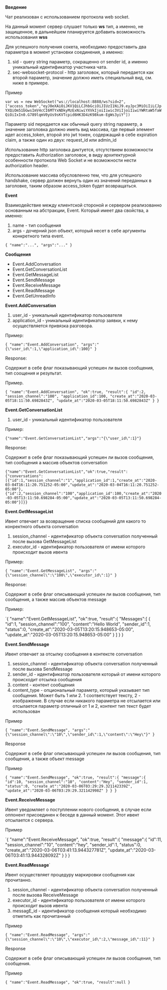 **Введение**

Чат реализован с использованием протокола web socket. 

На данный момент сервер слушает только **ws** тип, а именно, не защищенное, в дальнейшем планируется добавить возможность использования **wss**

Для успешного получения сокета, необходимо предоставить два параметра в момент установки соединения, а именно:
1.  sid - query string параметр, сокращенно от sender id, а именно уникальный идентификатор участника чата. 
2.  sec-websocket-protocol - http заголовок, который передается как второй параметр, значение должно иметь специальный вид, см. ниже в примере. 

Пример 

`var ws = new WebSocket("ws://localhost:8888/ws?sid=2",["access_token","eyJ0eXAiOiJKV1QiLCJhbGciOiJIUzI1NiJ9.eyJpc3MiOiIiLCJpYXQiOm51bGwsImV4cCI6MTYxNDkyMzExNiwiYXVkIjoiIiwic3ViIjoiIiwiYWRtaW5faWQiOiIxIn0.G789lqmV0yUs9sKVTcpid6HK3D4zK98kum-EgWs3yiY"]) `

Параметр sid передается как обычный query string параметр, а значение заголовка должно иметь вид массива, где первый элемент идет access_token, второй это jwt токен, содержащий в себе expiration claim, 
а также один из двух: request_id или admin_id

Использование http заголовка диктуется, отсутствием возможности предоставить Authorization заголовок, в виду архитектурной особенности протокола Web Socket и не возможности нести authorization header.

Использование массива обусловленно тем, что для успешного handshake, сервер должен вернуть один из значений переданных в заголовке, таким образом access_token будет возвращаться.

**Event**

Взаимодействие между клиентской стороной и сервером реализованно основанным на абстракции, Event. Который имеет два свойства, а именно:
1.  name - тип сообщения
2.  args - дочерний json объект, который несет в себе аргументы конкретного типа event.

`{
   "name":"...",
   "args":"..."
}`



**Сообщения**
*  Event.AddConversation
*  Event.GetConversationList
*  Event.GetMessageList
*  Event.SendMessage
*  Event.ReceiveMessage
*  Event.ReadMessage
*  Event.GetUnreadInfo

  
**Event.AddConversation**
1.  user_id - уникальный идентификатор пользователя
2.  application_id - уникальный идентификатор заявки, к нему осуществляется привязка разговора.

Пример: 

`{
   "name":"Event.AddConversation",
   "args":"{\"user_id\":1,\"application_id\":100}"
}`

Response:

Содержит в себе флаг показывающий успешен ли вызов сообщения, тип соощения и результат. 

Пример.

`{
   "name":"Event.AddConversation",
   "ok":true,
   "result":{
      "id":2,
      "session_channel":"100",
      "application_id":100,
      "create_at":"2020-03-05T18:11:50.6982843Z",
      "update_at":"2020-03-05T18:11:50.6982843Z"
   }
}`


**Event.GetConversationList**
1.  user_id - уникальный идентификатор пользователя

Пример:

`{"name":"Event.GetConversationList","args":"{\"user_id\":1}"}`

Response:

Содержит в себе флаг показывающий успешен ли вызов сообщения, тип сообщения а массив объектов conversation

`{"name":"Event.GetConversationList","ok":true,"result":{"conversations":[{"id":1,"session_channel":"1","application_id":1,"create_at":"2020-03-04T16:11:20.751252-05:00","update_at":"2020-03-04T16:11:20.751252-05:00"},{"id":2,"session_channel":"100","application_id":100,"create_at":"2020-03-05T13:11:50.698284-05:00","update_at":"2020-03-05T13:11:50.698284-05:00"}]}}`


**Event.GetMessageList** 

Ивент отвечает за возвращение списка сообщений для какого то конректного объекта conversation

1.  session_channel - идентификатор объекта conversation полученный после вызова GetMessageList
2.  executor_id - идентификатор пользователя от имени которого происходит вызов ивента

Пример:

`{
   "name":"Event.GetMessageList",
   "args":"{\"session_channel\":\"100\",\"executor_id\":1}"
}`

Response:

Содержит в себе флаг описывающий успешен ли вызов сообщения, тип сообщения, а также массив объектов message
  
Пример:

`{
   "name":"Event.GetMessageList",
   "ok":true,
   "result":{
      "Messages":[
         {
            "id":1,
            "session_channel":"100",
            "content":"Hello World",
            "sender_id":1,
            "status":0,
            "create_at":"2020-03-05T13:20:15.948653-05:00",
            "update_at":"2020-03-05T13:20:15.948653-05:00"
         }
      ]
   }
}

**Event.SendMessage**

Ивент отвечает за отсылку сообщения в контексте conversation

1.  session_channel - идентификатор объекта conversation полученный после вызова SendMessage
2.  sender_id - идентификатор пользователя который от имени которого происходит отсылка сообщения
3.  content - контент сообщения
4.  content_type - опциональный параметр, который указывает тип сообщения. Может быть 1 или 2. 1 соответствует тексту, 2 - изображение. 
                   В случае если никакого параметра не отсылается или отсылается параметр отличный от 1 и 2, контент тип текст будет использован
   

Пример

`{
   "name":"Event.SendMessage",
   "args":"{\"session_channel\":\"10\",\"sender_id\":1,\"content\":\"Hey\"}"
}`


Response

Содержит в себе флаг описывающий успешен ли вызов сообщения, тип сообщения, а также объект message

Пример

`{
   "name":"Event.SendMessage",
   "ok":true,
   "result":{
      "message":{
         "id":10,
         "session_channel":"10",
         "content":"Hey",
         "sender_id":1,
         "status":0,
         "create_at":"2020-03-06T03:29:29.321142339Z",
         "update_at":"2020-03-06T03:29:29.321142998Z"
      }
   }
}`


**Event.ReceiveMessage**

Ивент уведомляет о поступлении нового сообщения, в случае если оппонент присоединен к беседе в данный момент. Этот ивент отсылается с сервера.

Пример

`{
   "name":"Event.ReceiveMessage",
   "ok":true,
   "result":{
      "message":{
         "id":11,
         "session_channel":"10",
         "content":"hey",
         "sender_id":1,
         "status":0,
         "create_at":"2020-03-06T03:41:13.944327781Z",
         "update_at":"2020-03-06T03:41:13.944328092Z"
      }
   }
}


**Event.ReadMessage**`

Ивент осуществляет процедуру маркировки сообщения как прочитанно.

1.  session_channel - идентификатор объекта conversation полученный после вызова ReceiveMessage
2.  executor_id - идентификатор пользователя от имени которого происходит вызов ивента
3.  messagE_id - идентификатор сообщения который необходимо отметить как прочитанный

Пример 

`{
   "name":"Event.ReadMessage",
   "args":"{\"session_channel\":\"10\",\"executor_id\":2,\"message_id\":11}"
}`

Response

Содержит в себе флаг описывающий успешен ли вызов сообщения, тип сообщения.

Пример

`{
   "name":"Event.ReadMessage",
   "ok":true,
   "result":null
}`


